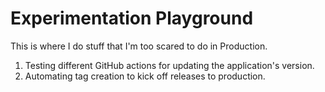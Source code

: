 # Experimentation Playground
This is where I do stuff that I'm too scared to do in Production.

1. Testing different GitHub actions for updating the application's version.
2. Automating tag creation to kick off releases to production.

